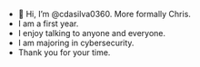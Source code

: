 - 👋 Hi, I’m @cdasilva0360. More formally Chris.
- I am a first year.
- I enjoy talking to anyone and everyone.
- I am majoring in cybersecurity.
- Thank you for your time. 
  

<!---
cdasilva0360/cdasilva0360 is a ✨ special ✨ repository because its `README.md` (this file) appears on your GitHub profile.
You can click the Preview link to take a look at your changes.
--->
